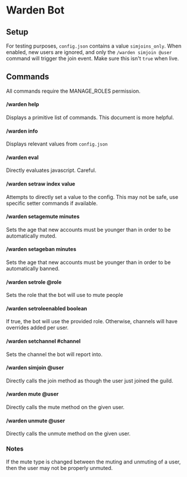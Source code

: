 # Warden Bot
## Setup


For testing purposes, `config.json` contains a value `simjoins_only`.
When enabled, new users are ignored, and only the `/warden simjoin @user` command will trigger the join event.
Make sure this isn't `true` when live.

## Commands
All commands require the MANAGE_ROLES permission.
#### /warden help
Displays a primitive list of commands. 
This document is more helpful.

#### /warden info
Displays relevant values from `config.json`

#### /warden eval
Directly evaluates javascript. Careful.

#### /warden setraw index value
Attempts to directly set a value to the config.
This may not be safe, use specific setter commands if available.

#### /warden setagemute minutes
Sets the age that new accounts must be younger than in order to be automatically muted.

#### /warden setageban minutes
Sets the age that new accounts must be younger than in order to be automatically banned.

#### /warden setrole @role
Sets the role that the bot will use to mute people

#### /warden setroleenabled boolean
If true, the bot will use the provided role. Otherwise, channels will have overrides added per user.

#### /warden setchannel #channel
Sets the channel the bot will report into.

#### /warden simjoin @user
Directly calls the join method as though the user just joined the guild.

#### /warden mute @user
Directly calls the mute method on the given user.

#### /warden unmute @user
Directly calls the unmute method on the given user.

### Notes
If the mute type is changed between the muting and unmuting of a user, then the user may not be properly unmuted.


